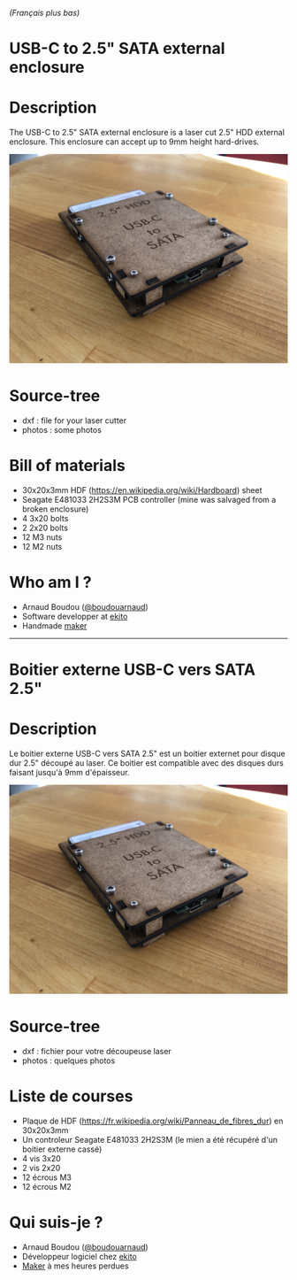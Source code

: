 *(Français plus bas)*

USB-C to 2.5" SATA external enclosure
===

Description
==

The USB-C to 2.5" SATA external enclosure is a laser cut 2.5" HDD external enclosure. This enclosure can accept up to 9mm height hard-drives.

![enclosure](photos/enclosure.jpg)

Source-tree
==

* dxf : file for your laser cutter
* photos : some photos

Bill of materials
==
* 30x20x3mm HDF (https://en.wikipedia.org/wiki/Hardboard) sheet
* Seagate E481033 2H2S3M PCB controller (mine was salvaged from a broken enclosure)
* 4 3x20 bolts
* 2 2x20 bolts
* 12 M3 nuts
* 12 M2 nuts


Who am I ?
==

* Arnaud Boudou ([@boudouarnaud](https://twitter.com/boudouarnaud))
* Software developper at [ekito](https://www.ekito.fr/people/author/aboudou/)
* Handmade [maker](https://goddess-gate.com/projects/en)

<hr/>

Boitier externe USB-C vers SATA 2.5"
===

Description
==

Le boitier externe USB-C vers SATA 2.5" est un boitier externet pour disque dur 2.5" découpé au laser. Ce boitier est compatible avec des disques durs faisant jusqu'à 9mm d'épaisseur.

![enclosure](photos/enclosure.jpg)

Source-tree
==

* dxf : fichier pour votre découpeuse laser
* photos : quelques photos

Liste de courses
==
* Plaque de HDF (https://fr.wikipedia.org/wiki/Panneau_de_fibres_dur) en 30x20x3mm
* Un controleur Seagate E481033 2H2S3M (le mien a été récupéré d'un boitier externe cassé)
* 4 vis 3x20
* 2 vis 2x20
* 12 écrous M3
* 12 écrous M2


Qui suis-je ?
==

* Arnaud Boudou ([@boudouarnaud](https://twitter.com/boudouarnaud))
* Développeur logiciel chez [ekito](https://www.ekito.fr/people/author/aboudou/)
* [Maker](https://goddess-gate.com/projects/en) à mes heures perdues
